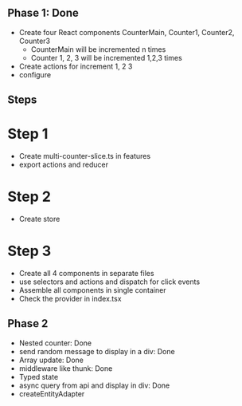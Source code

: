 ## Phase 1: Done
- Create four React components CounterMain, Counter1, Counter2, Counter3
    - CounterMain will be incremented n times
    - Counter 1, 2, 3 will be incremented 1,2,3 times
- Create actions for increment 1, 2 3
- configure

## Steps
# Step 1
- Create multi-counter-slice.ts in features
- export actions and reducer
# Step 2
- Create store
# Step 3
- Create all 4 components in separate files
- use selectors and actions and dispatch for click events
- Assemble all components in single container
- Check the provider in index.tsx

## Phase 2
- Nested counter: Done
- send random message to display in a div: Done
- Array update: Done
- middleware like thunk: Done
- Typed state
- async query from api and display in div: Done
- createEntityAdapter
